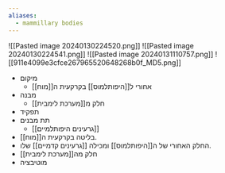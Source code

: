```yaml
---
aliases:
  - mammillary bodies
---
```

![[Pasted image 20240130224520.png]]
![[Pasted image 20240130224541.png]]
![[Pasted image 20240131110757.png]]
![[911e4099e3cfce267965520648268b0f_MD5.png]]
- מיקום
	- אחורי ל[[היפותלמוס]] בקרקעית ה[[מוח]]
- מבנה
	- חלק מ[[מערכת לימבית]]
- תפקיד
- תת מבנים
	- [[גרעינים היפותלמיים]]
- בליטה בקרקעית ה[[מוח]].
- החלק האחורי של ה[[היפותלמוס]] ומכילה [[גרעינים קדמיים]] שלו.
- חלק מה[[מערכת לימבית]]
- מוטיבציה